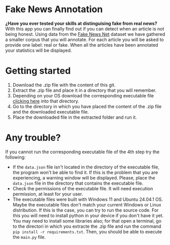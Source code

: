 # Fake News Annotation
**¿Have you ever tested your skills at distinguising fake from real news?** With this app you can finally find out if you can detect when an article is not being honest. Using data from the [Fake News Net](https://github.com/KaiDMML/FakeNewsNet) dataset we have gathered a smaller corpus that you will annotate. For each article you will be asked to provide one label: real or fake. When all the articles have been annotated your statistics will be displayed.

# Getting started
1. Download the .zip file with the content of this git.
2. Extract the .zip file and place it in a directory that you will remember.
3. Depending on your OS download the corresponding executable file [clicking here](https://drive.google.com/drive/folders/12KRRyW_CYjnMf9misZu4-H-zCUZE7Ysz?usp=sharing) into that directory.
4. Go to the directory in which you have placed the content of the .zip file and the downloaded executable file.
5. Place the downloaded file in the extracted folder and run it.

# Any trouble?
If you cannot run the corresponding executable file of the 4th step try the following:
- If the `data.json` file isn't located in the directory of the executable file, the program won't be able to find it. If this is the problem that you are experiencing, a warning window will be displayed. Please, place the `data.json` file in the directory that contains the executable file.
- Check the permissions of the executable file. It will need execution permission, at least for your user.
- The executable files were built with Windows 11 and Ubuntu 24.04.1 OS. Maybe the executable files don't match your current Windows or Linux distribution. If this is the case, you can try to run the source code. For this you will need to install python in your device if you don't have it yet. You may need to install some libraries also; for that open a terminal, go to the directori in which you extracte the .zip file and run the command `pip install -r requirements.txt`. Then, you should be able to execute the `main.py` file.
